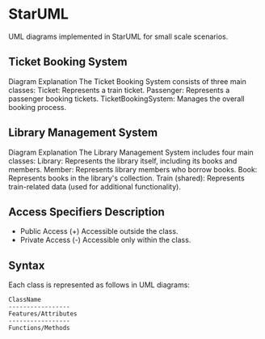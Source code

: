 # StarUML
UML diagrams implemented in StarUML for small scale scenarios.

## Ticket Booking System
Diagram Explanation
The Ticket Booking System consists of three main classes:
Ticket: Represents a train ticket.
Passenger: Represents a passenger booking tickets.
TicketBookingSystem: Manages the overall booking process.


## Library Management System
Diagram Explanation
The Library Management System includes four main classes:
Library: Represents the library itself, including its books and members.
Member: Represents library members who borrow books.
Book: Represents books in the library's collection.
Train (shared): Represents train-related data (used for additional functionality).

## Access Specifiers Description
- Public Access (+)	Accessible outside the class.
- Private Access (-) Accessible only within the class.

## Syntax 
Each class is represented as follows in UML diagrams:
```
ClassName
-----------------
Features/Attributes
-----------------
Functions/Methods
```
